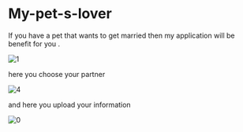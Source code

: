 # My-pet-s-lover
If you have a pet that wants to get married then my application will be benefit for you .

![1](https://user-images.githubusercontent.com/29251887/40792367-142914c4-64fa-11e8-864b-a166751ce3e1.PNG)


here you choose your partner 

![4](https://user-images.githubusercontent.com/29251887/40792374-1679d24a-64fa-11e8-8cba-e360ba8a2d1f.PNG)

and here you upload your information

![0](https://user-images.githubusercontent.com/29251887/40792379-18e8b83e-64fa-11e8-91b5-c81c5b79270e.PNG)
